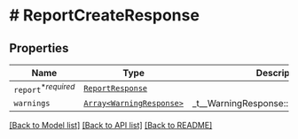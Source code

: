 # # ReportCreateResponse



## Properties

Name | Type | Description | Notes
------------ | ------------- | ------------- | -------------
| `report`<sup>*_required_</sup> | [```ReportResponse```](ReportResponse.md) |    |  |
| `warnings` | [```Array<WarningResponse>```](WarningResponse.md) |  _t__WarningResponse::LIST_DESCRIPTION  |  |

[[Back to Model list]](../../README.md#models) [[Back to API list]](../../README.md#endpoints) [[Back to README]](../../README.md)
